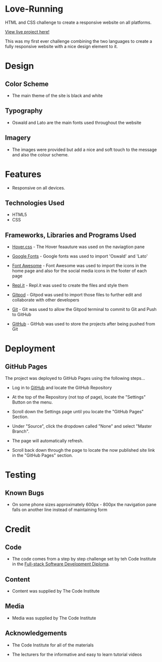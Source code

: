 # Love-Running
HTML and CSS challenge to create a responsive website on all platforms.

[View live project here!](https://valencia-08.github.io/Love-Running/)

This was my first ever challenge combining the two languages to create a fully responsive website with a nice design element to it.



# Design

## Color Scheme

- The main theme of the site is black and white 

## Typography 

- Oswald and Lato are the main fonts used throughout the website 

## Imagery

- The images were provided but add a nice and soft touch to the message and also the colour scheme.


# Features

- Responsive on all devices.


## Technologies Used 

- HTML5
- CSS

## Frameworks, Libraries and Programs Used

- [Hover.css](https://ianlunn.github.io/Hover/) - The Hover feaauture was used on the naviagtion pane 

- [Google Fonts](https://fonts.google.com/) - Google fonts was used to import 'Oswald' and 'Lato'

- [Font Awesome](https://fontawesome.com/) - Font Awesome was used to import the icons in the home page and also for the social media icons in the footer of each page

- [Repl.it](https://repl.it/) - Repl.it was used to create the files and style them

- [Gitpod](https://www.gitpod.io/) - Gitpod was used to import those files to further edit and collaborate with other developers

- [Git](https://git-scm.com/) - Git was used to allow the Gitpod terminal to commit to Git and Push to GitHub 

- [GitHub](https://github.com/) - GitHub was used to store the projects after being pushed from Git


# Deployment 

## GitHub Pages

The project was deployed to GitHub Pages using the following steps...

- Log in to [GitHub](https://github.com/) and locate the GitHub Repository

- At the top of the Repository (not top of page), locate the "Settings" Button on the menu.

- Scroll down the Settings page until you locate the "GitHub Pages" Section.

- Under "Source", click the dropdown called "None" and select "Master Branch".

- The page will automatically refresh.

- Scroll back down through the page to locate the now published site link in the "GitHub Pages" section.

# Testing

## Known Bugs

- On some phone sizes approximately 600px - 800px the navigation pane falls on another line instead of maintaining form 

# Credit

## Code

- The code comes from a step by step challenge set by teh Code Institute in the [Full-stack Software Development Diploma](https://codeinstitute.net/full-stack-software-development-diploma-uk/?utm_expid=.E_bf0H2MSRWB3VqLwMyfkg.1&utm_referrer=). 

## Content

- Content was supplied by The Code Institute

## Media

- Media was supplied by The Code Institute

## Acknowledgements 

- The Code Institute for all of the materials

- The lecturers for the informative and easy to learn tutorial videos